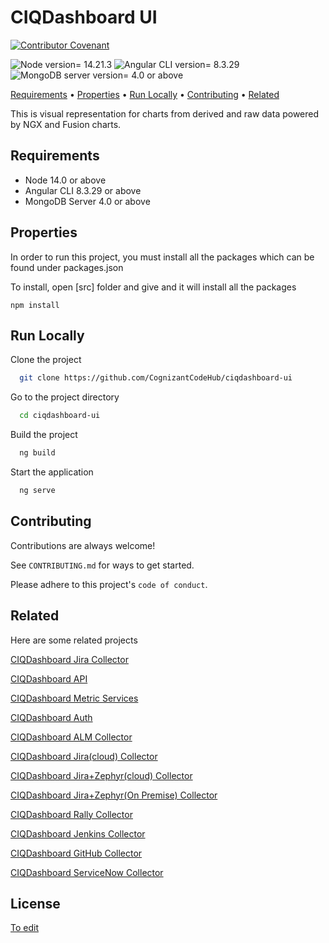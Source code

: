 
# CIQDashboard UI

[![Contributor Covenant](https://img.shields.io/badge/Contributor%20Covenant-2.1-4baaaa.svg?style=flat-square)](CODE_OF_CONDUCT.md)

![Node version= 14.21.3](https://img.shields.io/badge/Node_version-14.21.3_or_above-brightgreen?style=flat-square)
![Angular CLI version= 8.3.29](https://img.shields.io/badge/Angular_CLI_version-8.3.29_or_above-brightgreen?style=flat-square)
![MongoDB server version= 4.0 or above](https://img.shields.io/badge/MongoDB_Server-4.0_or_above-brightgreen?style=flat-square)

[Requirements](#requirements) • [Properties](#properties) • [Run Locally](#run-locally) • [Contributing](#contributing) • [Related](#related)

This is visual representation for charts from derived and raw data powered by NGX and Fusion charts.
## Requirements

- Node 14.0 or above
- Angular CLI 8.3.29 or above
- MongoDB Server 4.0 or above

## Properties

In order to run this project, you must install all the packages which can be found under packages.json

To install, open [src] folder and give and it will install all the packages

`npm install`

## Run Locally

Clone the project

```bash
  git clone https://github.com/CognizantCodeHub/ciqdashboard-ui
```

Go to the project directory

```bash
  cd ciqdashboard-ui
```

Build the project

```bash
  ng build
```

Start the application

```bash
  ng serve
```

## Contributing

Contributions are always welcome!

See `CONTRIBUTING.md` for ways to get started.

Please adhere to this project's `code of conduct`.

## Related

Here are some related projects

[CIQDashboard Jira Collector](https://github.com/CognizantCodeHub/ciqdashboard-collector-jira.git)

[CIQDashboard API](https://github.com/CognizantCodeHub/ciqdashboard-api)

[CIQDashboard Metric Services](https://github.com/CognizantCodeHub/ciqdashboard-metric-services)

[CIQDashboard Auth](https://github.com/CognizantCodeHub/ciqdashboard-auth)

[CIQDashboard ALM Collector](https://github.com/CognizantCodeHub/ciqdashboard-collector-alm)

[CIQDashboard Jira(cloud) Collector](https://github.com/CognizantCodeHub/IPR000025_ciqdashboard-collector-jira-cloud)

[CIQDashboard Jira+Zephyr(cloud) Collector](https://github.com/CognizantCodeHub/ciqdashboard-collector-jira-zephyr-cloud)

[CIQDashboard Jira+Zephyr(On Premise) Collector](https://github.com/CognizantCodeHub/ciqdashboard-collector-jira-zephyr)

[CIQDashboard Rally Collector](https://github.com/CognizantCodeHub/ciqdashboard-collector-rally)

[CIQDashboard Jenkins Collector](https://github.com/CognizantCodeHub/ciqdashboard-collector-jenkins)

[CIQDashboard GitHub Collector](https://github.com/CognizantCodeHub/ciqdashboard-collector-github)

[CIQDashboard ServiceNow Collector](https://github.com/CognizantCodeHub/IPR000025_ciqdashboard-collector-servicenow)

## License

[To edit](https://choosealicense.com/licenses/)